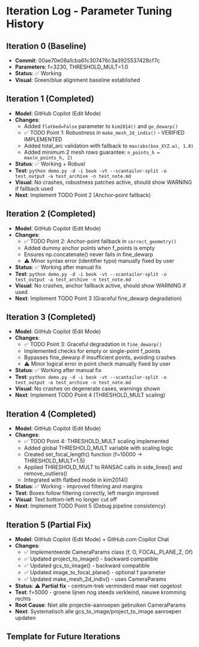 # Iteration Log - Parameter Tuning History

## Iteration 0 (Baseline)
- **Commit**: 00ae70e08a1cba61c307476c3a3925537428cf7c
- **Parameters**: f=3230, THRESHOLD_MULT=1.0
- **Status**: ✅ Working
- **Visual**: Green/blue alignment baseline established

## Iteration 1 (Completed)
- **Model**: GitHub Copilot (Edit Mode)
- **Changes**: 
  - Added `flatbed=False` parameter to `kim2014()` and `go_dewarp()`
  - ✅ TODO Point 1: Robustness in `make_mesh_2d_indiv()` - VERIFIED IMPLEMENTED
  - Added total_arc validation with fallback to `max(abs(box_XYZ.w), 1.0)`
  - Added minimum 2 mesh rows guarantee: `n_points_h = max(n_points_h, 2)`
- **Status**: ✅ Working + Robust
- **Test**: `python demo.py -d -i book -vt --scantailor-split -o test_output -a test_archive -n test_note.md`
- **Visual**: No crashes, robustness patches active, should show WARNING if fallback used
- **Next**: Implement TODO Point 2 (Anchor-point fallback)

## Iteration 2 (Completed)
- **Model**: GitHub Copilot (Edit Mode) 
- **Changes**:
  - ✅ TODO Point 2: Anchor-point fallback in `correct_geometry()`
  - Added dummy anchor points when f_points is empty
  - Ensures np.concatenate() never fails in fine_dewarp
  - ⚠️ Minor syntax error (identifier typo) manually fixed by user
- **Status**: ✅ Working after manual fix
- **Test**: `python demo.py -d -i book -vt --scantailor-split -o test_output -a test_archive -n test_note.md`
- **Visual**: No crashes, anchor fallback active, should show WARNING if used
- **Next**: Implement TODO Point 3 (Graceful fine_dewarp degradation)

## Iteration 3 (Completed)
- **Model**: GitHub Copilot (Edit Mode)
- **Changes**:
  - ✅ TODO Point 3: Graceful degradation in `fine_dewarp()`
  - Implemented checks for empty or single-point f_points
  - Bypasses fine_dewarp if insufficient points, avoiding crashes
  - ⚠️ Minor logical error in point check manually fixed by user
- **Status**: ✅ Working after manual fix
- **Test**: `python demo.py -d -i book -vt --scantailor-split -o test_output -a test_archive -n test_note.md`
- **Visual**: No crashes on degenerate cases, warnings shown
- **Next**: Implement TODO Point 4 (THRESHOLD_MULT scaling)

## Iteration 4 (Completed)
- **Model**: GitHub Copilot (Edit Mode)
- **Changes**:
  - ✅ TODO Point 4: THRESHOLD_MULT scaling implemented
  - Added global THRESHOLD_MULT variable with scaling logic
  - Created set_focal_length() function (f=10000 → THRESHOLD_MULT=1.5)
  - Applied THRESHOLD_MULT to RANSAC calls in side_lines() and remove_outliers()
  - Integrated with flatbed mode in kim2014()
- **Status**: ✅ Working - improved filtering and margins
- **Test**: Boxes follow filtering correctly, left margin improved
- **Visual**: Text bottom-left no longer cut off
- **Next**: Implement TODO Point 5 (Debug pipeline consistency)

## Iteration 5 (Partial Fix)
- **Model**: GitHub Copilot (Edit Mode) + GitHub.com Copilot Chat
- **Changes**:
  - ✅ Implementeerde CameraParams class (f, O, FOCAL_PLANE_Z, Of)
  - ✅ Updated project_to_image() - backward compatible
  - ✅ Updated gcs_to_image() - backward compatible  
  - ✅ Updated image_to_focal_plane() - optional f parameter
  - ✅ Updated make_mesh_2d_indiv() - uses CameraParams
- **Status**: ⚠️ **Partial fix** - centrum-trek verminderd maar niet opgelost
- **Test**: f=5000 - groene lijnen nog steeds verkleind, nieuwe kromming rechts
- **Root Cause**: Niet alle projectie-aanroepen gebruiken CameraParams
- **Next**: Systematisch alle gcs_to_image/project_to_image aanroepen updaten

## Template for Future Iterations

